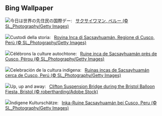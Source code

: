 ## Bing Wallpaper
![](https://www.bing.com/th?id=OHR.IncaRuinPeru_JA-JP8602736251_UHD.jpg&w=1000)今日は世界の先住民の国際デー:&nbsp;&ensp;[サクサイワマン, ペルー (© SL_Photography/Getty Images)](https://www.bing.com/th?id=OHR.IncaRuinPeru_JA-JP8602736251_UHD.jpg)
<br><br/>
![](https://www.bing.com/th?id=OHR.IncaRuinPeru_IT-IT3781329004_UHD.jpg&w=1000)Custodi della storia:&nbsp;&ensp;[Rovina Inca di Sacsayhuamán, Regione di Cusco, Perù (© SL_Photography/Getty Images)](https://www.bing.com/th?id=OHR.IncaRuinPeru_IT-IT3781329004_UHD.jpg)
<br><br/>
![](https://www.bing.com/th?id=OHR.IncaRuinPeru_FR-FR7059028916_UHD.jpg&w=1000)Célébrons la culture autochtone:&nbsp;&ensp;[Ruine inca de Sacsayhuamán près de Cusco, Pérou (© SL_Photography/Getty Images)](https://www.bing.com/th?id=OHR.IncaRuinPeru_FR-FR7059028916_UHD.jpg)
<br><br/>
![](https://www.bing.com/th?id=OHR.IncaRuinPeru_ES-ES0427536842_UHD.jpg&w=1000)Celebración de la cultura indígena:&nbsp;&ensp;[Ruinas incas de Sacsayhuamán cerca de Cusco, Perú (© SL_Photography/Getty Images)](https://www.bing.com/th?id=OHR.IncaRuinPeru_ES-ES0427536842_UHD.jpg)
<br><br/>
![](https://www.bing.com/th?id=OHR.BristolBalloonFiesta2024_EN-GB5744730173_UHD.jpg&w=1000)Up, up and away:&nbsp;&ensp;[Clifton Suspension Bridge during the Bristol Balloon Fiesta, Bristol (© robertharding/Adobe Stock)](https://www.bing.com/th?id=OHR.BristolBalloonFiesta2024_EN-GB5744730173_UHD.jpg)
<br><br/>
![](https://www.bing.com/th?id=OHR.IncaRuinPeru_DE-DE5129172652_UHD.jpg&w=1000)Indigene Kulturschätze:&nbsp;&ensp;[Inka-Ruine Sacsayhuamán bei Cusco, Peru (© SL_Photography/Getty Images)](https://www.bing.com/th?id=OHR.IncaRuinPeru_DE-DE5129172652_UHD.jpg)
<br><br/>
